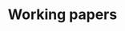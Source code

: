 ---
permalink: /research/
title: "Working papers"
layout: collection
header_image: "../assets/images/side-portrait.jpeg"
entries_layout: grid
classes: wide
collection: research
---